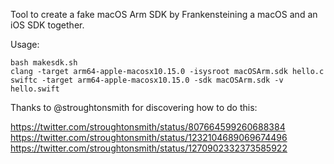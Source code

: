 Tool to create a fake macOS Arm SDK by Frankensteining a macOS and an iOS SDK together.

Usage:

```
bash makesdk.sh
clang -target arm64-apple-macosx10.15.0 -isysroot macOSArm.sdk hello.c
swiftc -target arm64-apple-macosx10.15.0 -sdk macOSArm.sdk -v hello.swift
```

Thanks to @stroughtonsmith for discovering how to do this:

https://twitter.com/stroughtonsmith/status/807664599260688384
https://twitter.com/stroughtonsmith/status/1232104689069674496
https://twitter.com/stroughtonsmith/status/1270902332373585922
